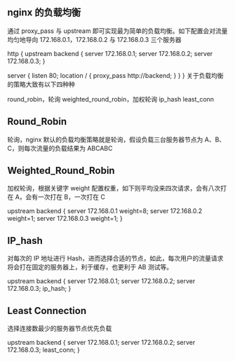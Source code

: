 ## nginx 的负载均衡

通过 proxy_pass 与 upstream 即可实现最为简单的负载均衡。如下配置会对流量均匀地导向 172.168.0.1，172.168.0.2 与 172.168.0.3 三个服务器

http {
  upstream backend {
      server 172.168.0.1;
      server 172.168.0.2;
      server 172.168.0.3;
  }

  server {
      listen 80;
      location / {
          proxy_pass http://backend;
      }
  }
}
关于负载均衡的策略大致有以下四种种

round_robin，轮询
weighted_round_robin，加权轮询
ip_hash
least_conn
## Round_Robin
轮询，nginx 默认的负载均衡策略就是轮询，假设负载三台服务器节点为 A、B、C，则每次流量的负载结果为 ABCABC

## Weighted_Round_Robin
加权轮询，根据关键字 weight 配置权重，如下则平均没来四次请求，会有八次打在 A，会有一次打在 B，一次打在 C

upstream backend {
  server 172.168.0.1 weight=8;
  server 172.168.0.2 weight=1;
  server 172.168.0.3 weight=1;
}
## IP_hash
对每次的 IP 地址进行 Hash，进而选择合适的节点，如此，每次用户的流量请求将会打在固定的服务器上，利于缓存，也更利于 AB 测试等。

upstream backend {
  server 172.168.0.1;
  server 172.168.0.2;
  server 172.168.0.3;
  ip_hash;
}
## Least Connection
选择连接数最少的服务器节点优先负载

upstream backend {
  server 172.168.0.1;
  server 172.168.0.2;
  server 172.168.0.3;
  least_conn;
}